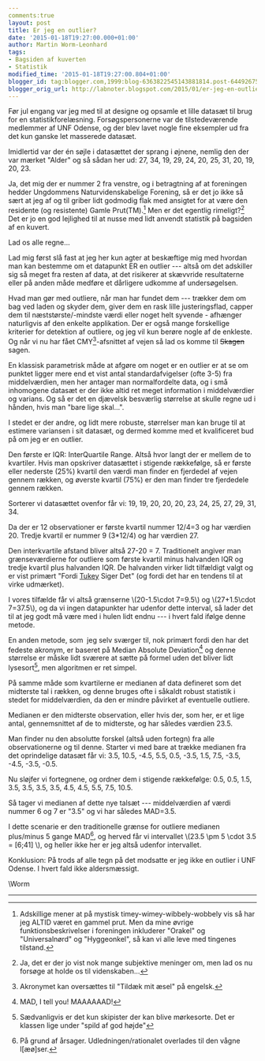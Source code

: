 ```yaml
---
comments:true
layout: post
title: Er jeg en outlier?
date: '2015-01-18T19:27:00.000+01:00'
author: Martin Worm-Leonhard
tags:
- Bagsiden af kuverten
- Statistik
modified_time: '2015-01-18T19:27:00.804+01:00'
blogger_id: tag:blogger.com,1999:blog-6363822545143881814.post-644926752356173026
blogger_orig_url: http://labnoter.blogspot.com/2015/01/er-jeg-en-outlier1.html
---
```


Før jul engang var jeg med til at designe og opsamle et lille datasæt
til brug for en statistikforelæsning. Forsøgspersonerne var de
tilstedeværende medlemmer af UNF Odense, og der blev lavet nogle fine
eksempler ud fra det kun ganske let masserede datasæt.

Imidlertid var der én søjle i datasættet der sprang i øjnene, nemlig den
der var mærket "Alder" og så sådan her ud: 27, 34, 19, 29, 24, 20, 25,
31, 20, 19, 20, 23.

Ja, det mig der er nummer 2 fra venstre, og i betragtning af at
foreningen hedder Ungdommens Naturvidenskabelige Forening, så er det jo
ikke så sært at jeg af og til griber lidt godmodig flak med ansigtet for
at være den residente (og resistente) Gamle Prut(TM).[^2]
Men er det egentlig rimeligt?[^1] Det er jo en god lejlighed til at nusse
med lidt anvendt statistik på bagsiden af en kuvert.

Lad os alle regne...

Lad mig først slå fast at jeg her kun agter at beskæftige mig med
hvordan man kan bestemme om et datapunkt ER en outlier --- altså om det
adskiller sig så meget fra resten af data, at det risikerer at skævvride
resultaterne eller på anden måde medføre et dårligere udkomme af
undersøgelsen. 

Hvad man gør med outliere, når man har fundet dem ---
trækker dem om bag ved laden og skyder dem, giver dem en rask lille
justeringsflad, capper dem til næststørste/-mindste værdi eller noget
helt syvende - afhænger naturligvis af den enkelte applikation. Der er
også mange forskellige kriterier for detektion af outliere, og jeg vil
kun berøre nogle af de enkleste. Og når vi nu har fået
CMY[^3]-afsnittet af vejen så lad os komme til ~~Skagen~~ sagen.

En klassisk parametrisk måde at afgøre om noget er en outlier er at se
om punktet ligger mere end et vist antal standardafvigelser (ofte 3-5)
fra middelværdien, men her antager man normalfordelte data, og i små
inhomogene datasæt er der ikke altid ret meget information i
middelværdier og varians. Og så er det en djævelsk besværlig størrelse
at skulle regne ud i hånden, hvis man "bare lige skal...".

I stedet er der andre, og lidt mere robuste, størrelser man kan bruge
til at estimere variansen i sit datasæt, og dermed komme med et
kvalificeret bud på om jeg er en outlier.

Den første er IQR:  InterQuartile Range. Altså hvor langt der er mellem
de to kvartiler. Hvis man opskriver datasættet i stigende rækkefølge, så
er første eller nederste (25%) kvartil den værdi man finder en fjerdedel
af vejen gennem rækken, og øverste kvartil (75%) er den man finder tre
fjerdedele gennem rækken.

Sorterer vi datasættet ovenfor får vi: 19, 19, 20, 20, 20, 23, 24, 25,
27, 29, 31, 34.

Da der er 12 observationer er første kvartil nummer 12/4=3 og har
værdien 20. Tredje kvartil er nummer 9 (3*12/4) og har værdien 27. 

Den
interkvartile afstand bliver altså 27-20 = 7. Traditionelt angiver man
grænseværdierne for outliere som første kvartil minus halvanden IQR og
tredje kvartil plus halvanden IQR. De halvanden virker lidt tilfældigt
valgt og er vist primært "Fordi
[Tukey](http://en.wikipedia.org/wiki/John_Tukey) Siger Det" (og fordi
det har en tendens til at virke udmærket).

I vores tilfælde får vi altså grænserne \\(20-1.5\\cdot 7=9.5\\) og
\\(27+1.5\\cdot 7=37.5\\), og da vi ingen datapunkter har udenfor dette
interval, så lader det til at jeg godt må være med i hulen lidt endnu ---
i hvert fald ifølge denne metode.

En anden metode, som  jeg selv sværger til, nok primært fordi den har
det fedeste akronym, er baseret på Median Absolute Deviation[^4] og
denne størrelse er måske lidt sværere at sætte på formel uden det bliver
lidt lysesort[^6], men algoritmen er ret simpel.

På samme måde som kvartilerne er medianen af data defineret som det
midterste tal i rækken, og denne bruges ofte i såkaldt robust statistik
i stedet for middelværdien, da den er mindre påvirket af eventuelle
outliere.

Medianen er den midterste observation, eller hvis der, som her, er et
lige antal, gennemsnittet af de to midterste, og har således værdien
23.5.

Man finder nu den absolutte forskel (altså uden fortegn) fra alle
observationerne og til denne. Starter vi med bare at trække medianen fra
det oprindelige datasæt får vi: 3.5, 10.5, -4.5, 5.5, 0.5, -3.5, 1.5,
7.5, -3.5, -4.5, -3.5, -0.5.

Nu sløjfer vi fortegnene, og ordner dem i stigende rækkefølge: 0.5, 0.5,
1.5, 3.5, 3.5, 3.5, 3.5, 4.5, 4.5, 5.5, 7.5, 10.5.

Så tager vi medianen af dette nye talsæt --- middelværdien af værdi nummer
6 og 7 er "3.5" og vi har således MAD=3.5.

I dette scenarie er den traditionelle grænse for outliere medianen
plus/minus 5 gange MAD[^7], og herved får vi intervallet \\(23.5 \pm
5 \cdot 3.5 = [6;41] \\), og heller ikke her er jeg altså udenfor
intervallet.

Konklusion: På trods af alle tegn på det modsatte er jeg ikke en outlier
i UNF Odense. I hvert fald ikke aldersmæssigt.

\\Worm

------------------------------------------------------------------------

[^1]: Ja, det er der jo vist nok mange subjektive meninger om, men lad
    os nu forsøge at holde os til videnskaben...

[^2]: Adskillige mener at på mystisk timey-wimey-wibbely-wobbely vis så
    har jeg ALTID været en gammel prut. Men da mine øvrige
    funktionsbeskrivelser i foreningen inkluderer "Orakel" og
    "Universalnørd" og "Hyggeonkel", så kan vi alle leve med tingenes
    tilstand.

[^3]: Akronymet kan oversættes til "Tildæk mit æsel" på engelsk.

[^4]: MAD, I tell you! MAAAAAAD![^5]

[^5]: Worm kigger op... Ja, hvem ville mig noget?

[^6]: Sædvanligvis er det kun skipister der kan blive mørkesorte. Det
    er klassen lige under "spild af god højde"

[^7]: På grund af årsager. Udledningen/rationalet overlades til den
    vågne l\[æø\]ser.
